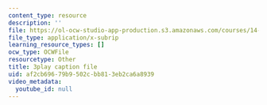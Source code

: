 ```yaml
---
content_type: resource
description: ''
file: https://ol-ocw-studio-app-production.s3.amazonaws.com/courses/14-01sc-principles-of-microeconomics-fall-2011/af2cb69679b9502cbb813eb2ca6a8939_WbE2USh7RKI.vtt
file_type: application/x-subrip
learning_resource_types: []
ocw_type: OCWFile
resourcetype: Other
title: 3play caption file
uid: af2cb696-79b9-502c-bb81-3eb2ca6a8939
video_metadata:
  youtube_id: null
---
```

